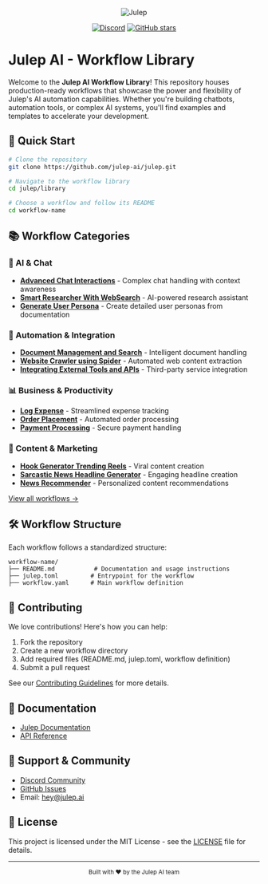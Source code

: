 <div align="center">

![Julep](https://socialify.git.ci/julep-ai/julep/image?description=1&descriptionEditable=Build%20AI%20agents%20and%20workflows%20with%20a%20simple%20API&font=Source%20Code%20Pro&logo=https%3A%2F%2Fraw.githubusercontent.com%2Fjulep-ai%2Fjulep%2Fdev%2F.github%2Fjulep-logo.svg&owner=1&pattern=Solid&stargazers=1&theme=Auto)

[![Discord](https://img.shields.io/discord/1234567890?color=7289DA&label=Discord&logo=discord&logoColor=white)](https://discord.com/invite/JTSBGRZrzj)
[![GitHub stars](https://img.shields.io/github/stars/julep-ai/julep?style=social)](https://github.com/julep-ai/julep)

</div>

# Julep AI - Workflow Library

Welcome to the **Julep AI Workflow Library**! This repository houses production-ready workflows that showcase the power and flexibility of Julep's AI automation capabilities. Whether you're building chatbots, automation tools, or complex AI systems, you'll find examples and templates to accelerate your development.

## 🚀 Quick Start

```bash
# Clone the repository
git clone https://github.com/julep-ai/julep.git

# Navigate to the workflow library
cd julep/library

# Choose a workflow and follow its README
cd workflow-name
```

## 📚 Workflow Categories

### 🤖 AI & Chat

- **[Advanced Chat Interactions](./advanced-chat-interactions)** - Complex chat handling with context awareness
- **[Smart Researcher With WebSearch](./smart-researcher-with-websearch)** - AI-powered research assistant
- **[Generate User Persona](./generate-user-persona)** - Create detailed user personas from documentation

### 🔧 Automation & Integration

- **[Document Management and Search](./document-management-and-search)** - Intelligent document handling
- **[Website Crawler using Spider](./website-crawler-using-spider)** - Automated web content extraction
- **[Integrating External Tools and APIs](./integrating-external-tools-and-apis)** - Third-party service integration

### 📊 Business & Productivity

- **[Log Expense](./log-expense)** - Streamlined expense tracking
- **[Order Placement](./order-placement)** - Automated order processing
- **[Payment Processing](./payment-processing)** - Secure payment handling

### 🎯 Content & Marketing

- **[Hook Generator Trending Reels](./hook-generator-trending-reels)** - Viral content creation
- **[Sarcastic News Headline Generator](./sarcastic-news-headline-generator)** - Engaging headline creation
- **[News Recommender](./news-recommender)** - Personalized content recommendations

[View all workflows →](./workflows)

## 🛠️ Workflow Structure

Each workflow follows a standardized structure:

```plaintext
workflow-name/
├── README.md           # Documentation and usage instructions
├── julep.toml         # Entrypoint for the workflow
├── workflow.yaml      # Main workflow definition
```

## 🤝 Contributing

We love contributions! Here's how you can help:

1. Fork the repository
2. Create a new workflow directory
3. Add required files (README.md, julep.toml, workflow definition)
4. Submit a pull request

See our [Contributing Guidelines](CONTRIBUTING.md) for more details.

## 📖 Documentation

- [Julep Documentation](https://docs.julep.ai)
- [API Reference](https://github.com/julep-ai/julep)

## 🤝 Support & Community

- [Discord Community](https://discord.com/invite/JTSBGRZrzj)
- [GitHub Issues](https://github.com/julep-ai/julep/issues)
- Email: [hey@julep.ai](mailto:hey@julep.ai)

## 📄 License

This project is licensed under the MIT License - see the [LICENSE](LICENSE) file for details.

---

<div align="center">
  <sub>Built with ❤️ by the Julep AI team</sub>
</div>
